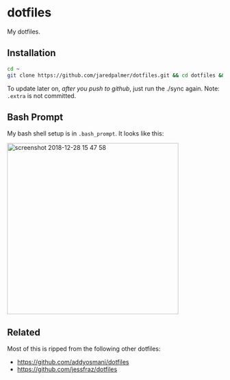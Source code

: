 # dotfiles

My dotfiles.

## Installation

```sh
cd ~
git clone https://github.com/jaredpalmer/dotfiles.git && cd dotfiles && ./sync.sh
```

To update later on, _after you push to github_, just run the ./sync again. Note: `.extra` is not committed.

## Bash Prompt

My bash shell setup is in `.bash_prompt`. It looks like this: 

<img width="400" alt="screenshot 2018-12-28 15 47 58" src="https://user-images.githubusercontent.com/4060187/50527696-f78cbf00-0ab7-11e9-9a91-02759d255674.png">


## Related

Most of this is ripped from the following other dotfiles:

- https://github.com/addyosmani/dotfiles
- https://github.com/jessfraz/dotfiles
